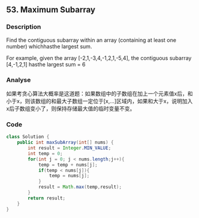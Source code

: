 ## 53. Maximum Subarray

### Description
Find the contiguous subarray within an array (containing at least one number) whichhasthe largest sum.

For example, given the array [-2,1,-3,4,-1,2,1,-5,4], the contiguous subarray [4,-1,2,1] hasthe largest sum = 6

### Analyse
如果考贪心算法大概率是这道题：如果数组中的子数组在加上一个元素值x后，和小于x，则该数组的和最大子数组一定位于[x,...]区域内，如果和大于x，说明加入x后子数组变小了，则保持存储最大值的临时变量不变。

### Code
```java
class Solution {
    public int maxSubArray(int[] nums) {
        int result = Integer.MIN_VALUE;
        int temp = 0;
        for(int j = 0; j < nums.length;j++){
            temp = temp + nums[j];
            if(temp < nums[j]){
                temp = nums[j];
            }
            result = Math.max(temp,result);
        }
        return result;
    }
}
```
